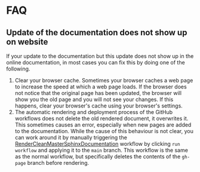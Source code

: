 # FAQ

## Update of the documentation does not show up on website

If your update to the documentation but this update does not show up in the online documentation, in most cases you can fix this by doing one of the following.   

1. Clear your browser cache. Sometimes your browser caches a web page to increase the speed at which a web page loads. If the browser does not notice that the original page has been updated, the browser will show you the old page and you will not see your changes. If this happens, clear your browser's cache using your browser's settings.
2. The automatic rendering and deployment process of the GitHub workflows does not delete the old rendered document, it overwrites it. This sometimes causes an error, especially when new pages are added to the documentation. While the cause of this behaviour is not clear, you can work around it by manually triggering the [RenderCleanMasterSphinxDocumentation](https://github.com/HPSCTerrSys/TSMP_WorkflowGettingStarted/actions/workflows/RenderCleanMainSphinxDocumentation.yml) workflow by clicking `run workflow` and applying it to the `main` branch. This workflow is the same as the normal workflow, but specifically deletes the contents of the `gh-page` branch before rendering.